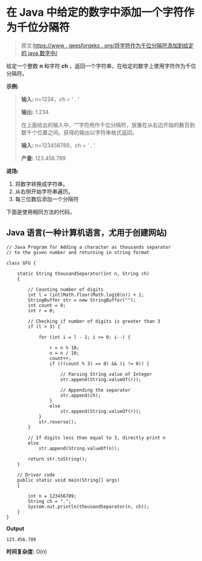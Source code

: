 # 在 Java 中给定的数字中添加一个字符作为千位分隔符

> 原文:[https://www . geesforgeks . org/将字符作为千位分隔符添加到给定的 java 数字中/](https://www.geeksforgeeks.org/adding-a-character-as-thousands-separator-to-given-number-in-java/)

给定一个整数 **n** 和字符 **ch** ，返回一个字符串，在给定的数字上使用字符作为千位分隔符。

**示例:**

> **输入:** n=1234，ch = ' . '
> 
> **输出:** 1.234
> 
> 在上面给出的输入中，“”字符用作千位分隔符，放置在从右边开始的数百到数千个位置之间。获得的输出以字符串格式返回。
> 
> **输入:** n=123456789，ch = ' . '
> 
> **产量:** 123.456.789

**进场:**

1.  将数字转换成字符串。
2.  从右侧开始字符串遍历。
3.  每三位数后添加一个分隔符

下面是使用相同方法的代码。

## Java 语言(一种计算机语言，尤用于创建网站)

```
// Java Program for Adding a character as thousands separator
// to the given number and returning in string format

class GFG {

    static String thousandSeparator(int n, String ch)
    {

        // Counting number of digits
        int l = (int)Math.floor(Math.log10(n)) + 1;
        StringBuffer str = new StringBuffer("");
        int count = 0;
        int r = 0;

        // Checking if number of digits is greater than 3
        if (l > 3) {

            for (int i = l - 1; i >= 0; i--) {

                r = n % 10;
                n = n / 10;
                count++;
                if (((count % 3) == 0) && (i != 0)) {

                    // Parsing String value of Integer
                    str.append(String.valueOf(r));

                    // Appending the separator
                    str.append(ch);
                }
                else
                    str.append(String.valueOf(r));
            }
            str.reverse();
        }

        // If digits less than equal to 3, directly print n
        else
            str.append(String.valueOf(n));

        return str.toString();
    }

    // Driver code
    public static void main(String[] args)
    {

        int n = 123456789;
        String ch = ".";
        System.out.println(thousandSeparator(n, ch));
    }
}
```

**Output**

```
123.456.789

```

**时间复杂度:** O(n)